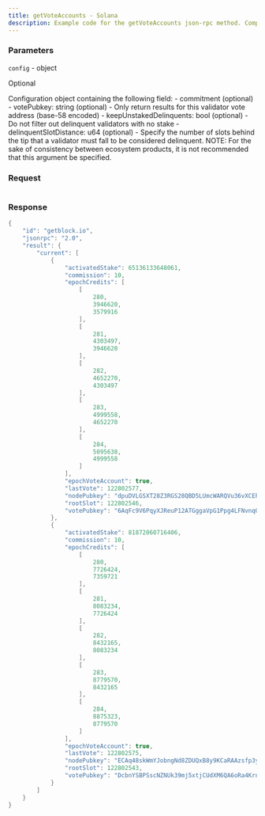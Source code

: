 ```yaml
---
title: getVoteAccounts - Solana
description: Example code for the getVoteAccounts json-rpc method. Сomplete guide on how to use getVoteAccounts json-rpc in GetBlock.io Web3 documentation.
---
```


### Parameters


`config` - object

Optional

Configuration object containing the following field: - commitment
(optional) - votePubkey: string (optional) - Only return results for
this validator vote address (base-58 encoded) - keepUnstakedDelinquents:
bool (optional) - Do not filter out delinquent validators with no
stake - delinquentSlotDistance: u64 (optional) - Specify the number of
slots behind the tip that a validator must fall to be considered
delinquent. NOTE: For the sake of consistency between ecosystem
products, it is not recommended that this argument be specified.

### Request

``` java
```

###  Response

``` java
{
    "id": "getblock.io",
    "jsonrpc": "2.0",
    "result": {
        "current": [
            {
                "activatedStake": 65136133648061,
                "commission": 10,
                "epochCredits": [
                    [
                        280,
                        3946620,
                        3579916
                    ],
                    [
                        281,
                        4303497,
                        3946620
                    ],
                    [
                        282,
                        4652270,
                        4303497
                    ],
                    [
                        283,
                        4999558,
                        4652270
                    ],
                    [
                        284,
                        5095638,
                        4999558
                    ]
                ],
                "epochVoteAccount": true,
                "lastVote": 122802577,
                "nodePubkey": "dpuDVLGSXT28Z3RGS28QBD5LUmcWARQVu36vXCEhhBg",
                "rootSlot": 122802546,
                "votePubkey": "6AqFc9V6PqyXJReuP12ATGggaVpG1Ppg4LFNvnqQYz8B"
            },
            {
                "activatedStake": 81872060716406,
                "commission": 10,
                "epochCredits": [
                    [
                        280,
                        7726424,
                        7359721
                    ],
                    [
                        281,
                        8083234,
                        7726424
                    ],
                    [
                        282,
                        8432165,
                        8083234
                    ],
                    [
                        283,
                        8779570,
                        8432165
                    ],
                    [
                        284,
                        8875323,
                        8779570
                    ]
                ],
                "epochVoteAccount": true,
                "lastVote": 122802575,
                "nodePubkey": "ECAq48skWmYJobngNd8ZDUQxB8y9KCaRAAzsfp3y2hjK",
                "rootSlot": 122802543,
                "votePubkey": "DcbnYSBPSscNZNUk39mj5xtjCUdXM6QA6oRa4KrnTdaC"
            }
        ]
    }
}
```

